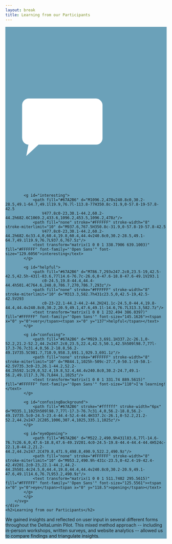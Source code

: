 ```yaml
---
layout: break
title: Learning from our Participants
---
```

<div id="learnings" class="section-break" style="background-color:#6ba1b9;">
	<div class="feedback show">
		<svg x="0px" y="0px" viewBox="0 0 1200 1200">
			<g id="learning">
				<path fill="#67A2B6" d="M718.7,579.8v247.2c0,23.5-19,42.5-42.5,42.5h-431l-83.6,77l14.6-76.7c-26.6,0-47.6-18.8-47.6-49.1V580c0-24.5,19.8-44.4,44.4-44.4h501.4C696.6,535.6,718.7,556.9,718.7,579.8z"/>
				<path fill="none" stroke="#FFFFFF" stroke-width="8" stroke-miterlimit="10" d="M245.3,869.5h431c23.5,0,42.5-19,42.5-42.5V579.8c0-23-22.1-44.2-44.2-44.2H173.1c-24.5,0-44.4,19.8-44.4,44.4v240.8c0,30.2,20.9,49.1,47.6,49.1l-14.6,76.7L245.3,869.5z"/>
				<text transform="matrix(1 0 0 1 200 756.4667)" fill="#FFFFFF" font-family="'Open Sans'" font-size="131.4421">unsure</text>
			</g>
			<g id="learningBackground">
				<path fill="#ffffff" stroke="#ffffff" stroke-width="6px" d="M173.1,535.6h501.4c22.1,0,44.2,21.2,44.2,44.2v247.2c0,23.5-19,42.5-42.5,42.5h-431l-83.6,77l14.6-76.7c-26.6,0-47.6-18.8-47.6-49.1V580C128.8,555.5,148.6,535.6,173.1,535.6z"/>
			</g>

			<g id="interesting">
				<path fill="#67A2B6" d="M1096.2,478v240.8c0,30.2-28.5,49.1-64.7,49.1l19.9,76.7l-113.8-77H350.8c-31.9,0-57.8-19-57.8-42.5
					V477.8c0-23,30.1-44.2,60.2-44.2h682.6C1069.2,433.6,1096.2,453.5,1096.2,478z"/>
				<path fill="none" stroke="#FFFFFF" stroke-width="8" stroke-miterlimit="10" d="M937.6,767.5H350.8c-31.9,0-57.8-19-57.8-42.5
					V477.8c0-23,30.1-44.2,60.2-44.2h682.6c33.4,0,60.4,19.8,60.4,44.4v240.8c0,30.2-28.5,49.1-64.7,49.1l19.9,76.7L937.6,767.5z"/>
				<text transform="matrix(1 0 0 1 338.7906 639.1003)" fill="#FFFFFF" font-family="'Open Sans'" font-size="129.6056">interesting</text>
			</g>

			<g id="helpful">
				<path fill="#67A2B6" d="M786.7,293v247.2c0,23.5-19,42.5-42.5,42.5h-431l-83.6,77l14.6-76.7c-26.6,0-47.6-18.8-47.6-49.1V293.1
					c0-24.5,19.8-44.4,44.4-44.4h501.4C764.6,248.8,786.7,270,786.7,293z"/>
				<path fill="none" stroke="#FFFFFF" stroke-width="8" stroke-miterlimit="10" d="M313.3,582.7h431c23.5,0,42.5-19,42.5-42.5V293
					c0-23-22.1-44.2-44.2-44.2H241.1c-24.5,0-44.4,19.8-44.4,44.4v240.8c0,30.2,20.9,49.1,47.6,49.1l-14.6,76.7L313.3,582.7z"/>
				<text transform="matrix(1 0 0 1 232.494 386.0397)" fill="#FFFFFF" font-family="'Open Sans'" font-size="145.1626"><tspan x="0" y="0">very</tspan><tspan x="0" y="137">helpful</tspan></text>
			</g>

			<g id="confusing">
				<path fill="#67A2B6" d="M929.3,691.1H337.2c-26.1,0-52.2,21.2-52.2,44.2v247.2c0,23.5,22.4,42.5,50.1,42.5h509l98.7,77l-17.3-76.7c31.4,0,56.2-18.8,56.2-49.1V735.5C981.7,710.9,958.3,691.1,929.3,691.1z"/>
				<path fill="none" stroke="#FFFFFF" stroke-width="8" stroke-miterlimit="10" d="M844.1,1025h-509c-27.7,0-50.1-19-50.1-42.5V735.3c0-23,26.1-44.2,52.2-44.2h592.1c29,0,52.4,19.8,52.4,44.4v240.8c0,30.2-24.7,49.1-56.2,49.1l17.3,76.7L844.1,1025z"/>
				<text transform="matrix(1 0 0 1 331.74 889.5615)" fill="#FFFFFF" font-family="'Open Sans'" font-size="110">I'm learning!</text>
			</g>

			<g id="confusingBackground">
				<path fill="#67A2B6" stroke="#ffffff" stroke-width="6px" d="M335.1,1025h509l98.7,77l-17.3-76.7c31.4,0,56.2-18.8,56.2-49.1V735.5c0-24.5-23.4-44.4-52.4-44.4H337.2c-26.1,0-52.2,21.2-52.2,44.2v247.2C285,1006,307.4,1025,335.1,1025z"/>
			</g>

			<g id="eyeOpening">
				<path fill="#67A2B6" d="M522.2,490.9h431l83.6,77l-14.6-76.7c26.6,0,47.6-18.8,47.6-49.1V201.4c0-24.5-19.8-44.4-44.4-44.4H524c-22.1,0-44.2,21.2-44.2,44.2v247.2C479.8,471.9,498.8,490.9,522.2,490.9z"/>
				<path fill="none" stroke="#FFFFFF" stroke-width="8" stroke-miterlimit="10" d="M953.2,490.9h-431c-23.5,0-42.4-19-42.4-42.4V201.2c0-23,22.1-44.2,44.2-44.2h501.4c24.5,0,44.4,19.8,44.4,44.4v240.8c0,30.2-20.9,49.1-47.6,49.1l14.6,76.7L953.2,490.9z"/>
				<text transform="matrix(1 0 0 1 511.7402 295.5615)" fill="#FFFFFF" font-family="'Open Sans'" font-size="125.5561"><tspan x="0" y="0">eye</tspan><tspan x="0" y="118.5">opening</tspan></text>
			</g>
			</g>
		</svg>
	</div>
	<h2>Learning from our Participants</h2>
</div>

<div class="sectionIntro">
	<p>We gained insights and reflected on user input in several different forms throughout the DeltaLumin Pilot. This mixed method approach -- including in-person workshops, written surveys, and website analytics -- allowed us to compare findings and triangulate insights. </p>
</div>